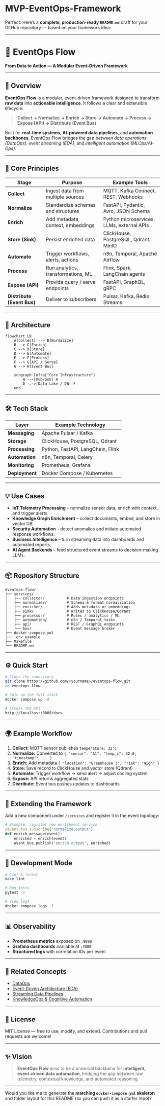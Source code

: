 # MVP-EventOps-Framework

Perfect. Here’s a **complete, production-ready `README.md`** draft for your GitHub repository — based on your framework idea:

---

# 🧠 EventOps Flow

**From Data to Action — A Modular Event-Driven Framework**

---

## 🚀 Overview

**EventOps Flow** is a modular, event-driven framework designed to transform **raw data** into **actionable intelligence**.
It follows a clear and extensible lifecycle:

> **Collect → Normalize → Enrich → Store → Automate → Process → Expose (API) → Distribute (Event Bus)**

Built for **real-time systems**, **AI-powered data pipelines**, and **automation backbones**, EventOps Flow bridges the gap between *data operations (DataOps)*, *event streaming (EDA)*, and *intelligent automation (MLOps/AI-Ops)*.

---

## 🧩 Core Principles

| Stage                      | Purpose                            | Example Tools                             |
| -------------------------- | ---------------------------------- | ----------------------------------------- |
| **Collect**                | Ingest data from multiple sources  | MQTT, Kafka Connect, REST, Webhooks       |
| **Normalize**              | Standardize schemas and structures | FastAPI, Pydantic, Avro, JSON Schema      |
| **Enrich**                 | Add metadata, context, embeddings  | Python microservices, LLMs, external APIs |
| **Store (Sink)**           | Persist enriched data              | ClickHouse, PostgreSQL, Qdrant, MinIO     |
| **Automate**               | Trigger workflows, alerts, actions | n8n, Temporal, Apache Airflow             |
| **Process**                | Run analytics, transformations, ML | Flink, Spark, LangChain agents            |
| **Expose (API)**           | Provide query / serve endpoints    | FastAPI, GraphQL, gRPC                    |
| **Distribute (Event Bus)** | Deliver to subscribers             | Pulsar, Kafka, Redis Streams              |

---

## 🧠 Architecture

```mermaid
flowchart LR
    A[Collect] --> B[Normalize]
    B --> C[Enrich]
    C --> D[Store]
    D --> E[Automate]
    E --> F[Process]
    F --> G[API / Serve]
    G --> H[Event Bus]

    subgraph Infra["Core Infrastructure"]
        H ---|Pub/Sub| A
        D -.->|Data Lake / DB| F
    end
```

---

## 🛠️ Tech Stack

| Layer          | Example Technology                |
| -------------- | --------------------------------- |
| **Messaging**  | Apache Pulsar / Kafka             |
| **Storage**    | ClickHouse, PostgreSQL, Qdrant    |
| **Processing** | Python, FastAPI, LangChain, Flink |
| **Automation** | n8n, Temporal, Celery             |
| **Monitoring** | Prometheus, Grafana               |
| **Deployment** | Docker Compose / Kubernetes       |

---

## 💡 Use Cases

* **IoT Telemetry Processing** – normalize sensor data, enrich with context, and trigger alerts.
* **Knowledge Graph Enrichment** – collect documents, embed, and store in vector DB.
* **Security Automation** – detect anomalies and initiate automated response workflows.
* **Business Intelligence** – turn streaming data into dashboards and automated reports.
* **AI Agent Backends** – feed structured event streams to decision-making LLMs.

---

## 📦 Repository Structure

```
eventops-flow/
├── services/
│   ├── collector/          # Data ingestion endpoints
│   ├── normalizer/         # Schema & format normalization
│   ├── enricher/           # Adds metadata or embeddings
│   ├── sink/               # Writes to ClickHouse/Qdrant
│   ├── processor/          # Rules / analytics / ML
│   ├── automation/         # n8n / Temporal tasks
│   ├── api/                # REST / GraphQL endpoints
│   └── bus/                # Event message broker
├── docker-compose.yml
├── .env.example
├── Makefile
└── README.md
```

---

## ⚙️ Quick Start

```bash
# Clone the repository
git clone https://github.com/<yourname>/eventops-flow.git
cd eventops-flow

# Spin up the full stack
docker compose up -d

# Access the API
http://localhost:8080/docs
```

---

## 🌍 Example Workflow

1. **Collect:** MQTT sensor publishes `temperature: 32°C`
2. **Normalize:** Converted to `{ "sensor": "A1", "temp_c": 32.0, "timestamp": ... }`
3. **Enrich:** Add metadata `{ "location": "Greenhouse 3", "risk": "High" }`
4. **Store:** Save record to ClickHouse and vector store (Qdrant)
5. **Automate:** Trigger workflow → send alert → adjust cooling system
6. **Expose:** API returns aggregated stats
7. **Distribute:** Event bus pushes updates to dashboards

---

## 🧰 Extending the Framework

Add a new component under `/services` and register it in the event topology:

```python
# Example: register new enrichment service
@event_bus.subscribe("normalize.output")
def enrich_message(event):
    enriched = enrich(event)
    event_bus.publish("enrich.output", enriched)
```

---

## 🧪 Development Mode

```bash
# Lint & format
make lint

# Run tests
pytest -v

# View logs
docker compose logs -f
```

---

## 📊 Observability

* **Prometheus metrics** exposed on `:9090`
* **Grafana dashboards** available at `:3000`
* **Structured logs** with correlation IDs per event

---

## 🔗 Related Concepts

* [DataOps](https://en.wikipedia.org/wiki/DataOps)
* [Event-Driven Architecture (EDA)](https://martinfowler.com/articles/201701-event-driven.html)
* [Streaming Data Pipelines](https://kafka.apache.org/documentation/streams/)
* [KnowledgeOps & Cognitive Automation](https://research.ibm.com/publications/cognitive-automation)

---

## 📜 License

MIT License — free to use, modify, and extend.
Contributions and pull requests are welcome!

---

## ✨ Vision

> **EventOps Flow** aims to be a universal backbone for **intelligent, event-driven data automation**, bridging the gap between raw telemetry, contextual knowledge, and automated reasoning.

---

Would you like me to generate the **matching `docker-compose.yml` skeleton** and folder layout for this README (so you can push it as a starter repo)?


